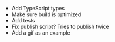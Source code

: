 -   Add TypeScript types
-   Make sure build is optimized
-   Add tests
-   Fix publish script? Tries to publish twice
-   Add a gif as an example
